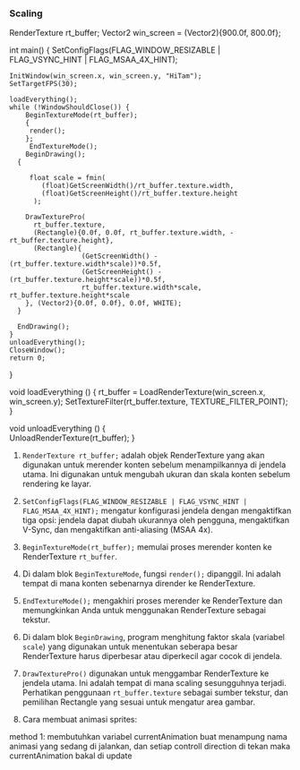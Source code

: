 ### Scaling
RenderTexture rt_buffer;
Vector2 win_screen = (Vector2){900.0f, 800.0f};

int main() {
    SetConfigFlags(FLAG_WINDOW_RESIZABLE | FLAG_VSYNC_HINT | FLAG_MSAA_4X_HINT);

    InitWindow(win_screen.x, win_screen.y, "HiTam");
    SetTargetFPS(30);

    loadEverything();
    while (!WindowShouldClose()) {
        BeginTextureMode(rt_buffer);
        {
         render();
        };
         EndTextureMode();
        BeginDrawing();
      {

         float scale = fmin(
            (float)GetScreenWidth()/rt_buffer.texture.width,
            (float)GetScreenHeight()/rt_buffer.texture.height
          );

        DrawTexturePro(
          rt_buffer.texture,
          (Rectangle){0.0f, 0.0f, rt_buffer.texture.width, -rt_buffer.texture.height},
          (Rectangle){
                      (GetScreenWidth() - (rt_buffer.texture.width*scale))*0.5f,
                      (GetScreenHeight() - (rt_buffer.texture.height*scale))*0.5f,
                      rt_buffer.texture.width*scale, rt_buffer.texture.height*scale
        }, (Vector2){0.0f, 0.0f}, 0.0f, WHITE);
      }

      EndDrawing();
    }
    unloadEverything();
    CloseWindow();
    return 0;
}

void loadEverything () {
  rt_buffer = LoadRenderTexture(win_screen.x, win_screen.y);
  SetTextureFilter(rt_buffer.texture, TEXTURE_FILTER_POINT);
}

void unloadEverything () {  
  UnloadRenderTexture(rt_buffer);
}
1. `RenderTexture rt_buffer;` adalah objek RenderTexture yang akan 
digunakan untuk merender konten sebelum menampilkannya di jendela utama. 
Ini digunakan untuk mengubah ukuran dan skala konten sebelum rendering ke layar.

2. `SetConfigFlags(FLAG_WINDOW_RESIZABLE | FLAG_VSYNC_HINT | FLAG_MSAA_4X_HINT);`
mengatur konfigurasi jendela dengan mengaktifkan tiga opsi: 
jendela dapat diubah ukurannya oleh pengguna, mengaktifkan V-Sync, dan
mengaktifkan anti-aliasing (MSAA 4x).

3. `BeginTextureMode(rt_buffer);` memulai proses merender konten
ke RenderTexture `rt_buffer`.

4. Di dalam blok `BeginTextureMode`, fungsi `render();` dipanggil.
Ini adalah tempat di mana konten sebenarnya dirender ke RenderTexture.

5. `EndTextureMode();` mengakhiri proses merender ke RenderTexture 
dan memungkinkan Anda untuk menggunakan RenderTexture sebagai tekstur.


6. Di dalam blok `BeginDrawing`, program menghitung faktor skala
(variabel `scale`) yang digunakan untuk menentukan seberapa besar 
RenderTexture harus diperbesar atau diperkecil agar cocok di jendela.

7. `DrawTexturePro()` digunakan untuk menggambar RenderTexture ke jendela utama.
Ini adalah tempat di mana scaling sesungguhnya terjadi. 
Perhatikan penggunaan `rt_buffer.texture` sebagai sumber tekstur, dan 
pemilihan Rectangle yang sesuai untuk mengatur area gambar.

8. Cara membuat animasi sprites:

method 1: membutuhkan variabel currentAnimation buat menampung nama animasi yang sedang di jalankan, dan setiap controll direction di tekan maka currentAnimation bakal di update 

